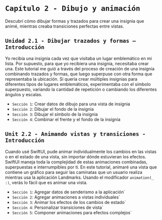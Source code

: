 # `Capítulo 2 - Dibujo y animación`

Descubrí cómo dibujar formas y trazados para crear una insignia que animé, mientras creaba transiciones perfectas entre vistas.

## `Unidad 2.1 - Dibujar trazados y formas – Introducción`

Yo recibía una insignia cada vez que visitaba un lugar emblemático en mi lista. Por supuesto, para que yo recibiera una insignia, necesitaba crear una. Este tutorial me guió a través del proceso de creación de una insignia combinando trazados y formas, que luego superpuse con otra forma que representaba la ubicación. Si quería crear múltiples insignias para diferentes tipos de lugares emblemáticos, experimentaba con el símbolo superpuesto, variando la cantidad de repetición o cambiando los diferentes ángulos y escalas.

- `Sección 1`: Crear datos de dibujo para una vista de insignia
- `Sección 2`: Dibujar el fondo de la insignia
- `Sección 3`: Dibujar el símbolo de la insignia
- `Sección 4`: Combinar el frente y el fondo de la insignia

## `Unit 2.2 - Animando vistas y transiciones - Introducción`

Cuando usé SwiftUI, pude animar individualmente los cambios en las vistas o en el estado de una vista, sin importar dónde estuvieran los efectos. SwiftUI maneja toda la complejidad de estas animaciones combinadas, superpuestas e interrumpibles por ti.
En este tutorial, animaré una vista que contiene un gráfico para seguir las caminatas que un usuario realiza mientras usa la aplicación Landmarks. Usando el modificador `animation(_ :)`, verás lo fácil que es animar una vista.

- `Sección 1`: Agregar datos de senderismo a la aplicación`
- `Sección 2`: Agregar animaciones a vistas individuales`
- `Sección 3`: Animar los efectos de los cambios de estado`
- `Sección 4`: Personalizar transiciones de vista`
- `Sección 5`: Componer animaciones para efectos complejos`




